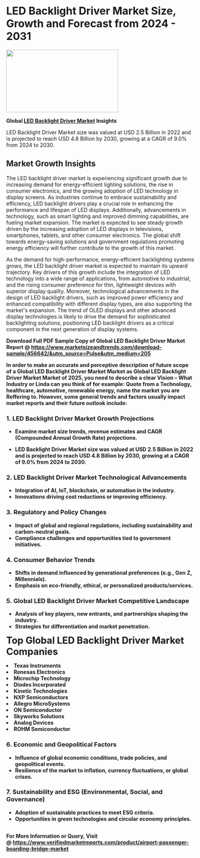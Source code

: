<H1>LED Backlight Driver Market Size, Growth and Forecast from 2024 - 2031</H1><img class="aligncenter size-medium wp-image-584254" src="https://thirdeyenews.in/wp-content/uploads/2024/09/Global-Market-Research-300x168.jpeg" alt="" width="300" height="168" /><p><strong>Global&nbsp;<a href="https://www.marketsizeandtrends.com/download-sample/456642/&amp;utm_source=Pulse&amp;utm_medium=205">LED Backlight Driver Market</a> Insights</strong></p><p>LED Backlight Driver Market size was valued at USD 2.5 Billion in 2022 and is projected to reach USD 4.8 Billion by 2030, growing at a CAGR of 9.0% from 2024 to 2030.</p><p><h2>Market Growth Insights</h2> <p>The LED backlight driver market is experiencing significant growth due to increasing demand for energy-efficient lighting solutions, the rise in consumer electronics, and the growing adoption of LED technology in display screens. As industries continue to embrace sustainability and efficiency, LED backlight drivers play a crucial role in enhancing the performance and lifespan of LED displays. Additionally, advancements in technology, such as smart lighting and improved dimming capabilities, are fueling market expansion. The market is expected to see steady growth driven by the increasing adoption of LED displays in televisions, smartphones, tablets, and other consumer electronics. The global shift towards energy-saving solutions and government regulations promoting energy efficiency will further contribute to the growth of this market.</p> <p><strong></strong></p> <p>As the demand for high-performance, energy-efficient backlighting systems grows, the LED backlight driver market is expected to maintain its upward trajectory. Key drivers of this growth include the integration of LED technology into a wide range of applications, from automotive to industrial, and the rising consumer preference for thin, lightweight devices with superior display quality. Moreover, technological advancements in the design of LED backlight drivers, such as improved power efficiency and enhanced compatibility with different display types, are also supporting the market's expansion. The trend of OLED displays and other advanced display technologies is likely to drive the demand for sophisticated backlighting solutions, positioning LED backlight drivers as a critical component in the next generation of display systems.</p> <p><strong></p><p><span class=""><strong>Download Full PDF Sample Copy of Global LED Backlight Driver Market Report</strong> @ <a href="https://www.marketsizeandtrends.com/download-sample/456642/&amp;utm_source=Pulse&amp;utm_medium=205" target="_blank">https://www.marketsizeandtrends.com/download-sample/456642/&amp;utm_source=Pulse&amp;utm_medium=205</a></span></p><p>In order to make an accurate and perceptive description of future scope of a Global&nbsp;LED Backlight Driver Market Market as Global&nbsp;LED Backlight Driver Market Market of 2025, you need to describe a clear Vision &ndash; What Industry or Linda can you think of for example: Quote from a Technology, healthcare, automotive, renewable energy, name the market you are Reffering to. However, some general trends and factors usually impact market reports and their future outlook include:</p><h3>1.&nbsp;<strong>LED Backlight Driver Market Growth Projections</strong></h3><ul><li>Examine market size trends, revenue estimates and CAGR (Compounded Annual Growth Rate) projections.</li><li><p>LED Backlight Driver Market size was valued at USD 2.5 Billion in 2022 and is projected to reach USD 4.8 Billion by 2030, growing at a CAGR of 9.0% from 2024 to 2030.</p></li></ul><h3>2.&nbsp;<strong>LED Backlight Driver Market Technological Advancements</strong></h3><ul><li>Integration of AI, IoT, blockchain, or automation in the industry.</li><li>Innovations driving cost reductions or improving efficiency.</li></ul><h3>3.&nbsp;<strong>Regulatory and Policy Changes</strong></h3><ul><li>Impact of global and regional regulations, including sustainability and carbon-neutral goals.</li><li>Compliance challenges and opportunities tied to government initiatives.</li></ul><h3>4.&nbsp;<strong>Consumer Behavior Trends</strong></h3><ul><li>Shifts in demand influenced by generational preferences (e.g., Gen Z, Millennials).</li><li>Emphasis on eco-friendly, ethical, or personalized products/services.</li></ul><h3>5.&nbsp;<strong>Global LED Backlight Driver Market Competitive Landscape</strong></h3><ul><li>Analysis of key players, new entrants, and partnerships shaping the industry.</li><li>Strategies for differentiation and market penetration.</li></ul><p data-pm-slice="1 1 []"><span style="color: inherit; font-family: inherit; font-size: 25px;">Top Global LED Backlight Driver Market Companies</span></p><div class="" data-test-id=""><p><li>Texas Instruments</li><li> Renesas Electronics</li><li> Microchip Technology</li><li> Diodes Incorporated</li><li> Kinetic Technologies</li><li> NXP Semiconductors</li><li> Allegro MicroSystems</li><li> ON Semiconductor</li><li> Skyworks Solutions</li><li> Analog Devices</li><li> ROHM Semiconductor</li></p></div><h3>6.&nbsp;<strong>Economic and Geopolitical Factors</strong></h3><ul><li>Influence of global economic conditions, trade policies, and geopolitical events.</li><li>Resilience of the market to inflation, currency fluctuations, or global crises.</li></ul><h3>7.&nbsp;<strong>Sustainability and ESG (Environmental, Social, and Governance)</strong></h3><ul><li>Adoption of sustainable practices to meet ESG criteria.</li><li>Opportunities in green technologies and circular economy principles.</li></ul><h2><strong style="font-size: 14px;">For More Information or Query, Visit @&nbsp;</strong><a style="background-color: #ffffff; font-size: 14px;" href="https://www.marketsizeandtrends.com/report/led-backlight-driver-market/" target="_blank">https://www.verifiedmarketreports.com/product/airport-passenger-boarding-bridge-market</a></h2>
